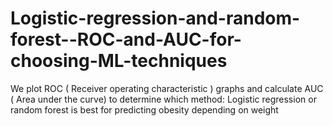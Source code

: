 # Logistic-regression-and-random-forest--ROC-and-AUC-for-choosing-ML-techniques


We plot ROC ( Receiver operating characteristic )  graphs and calculate AUC ( Area under the curve) to determine which method: Logistic regression or random forest is best for predicting obesity depending on weight
